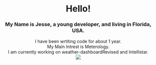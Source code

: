 <div align="center">
   <h1>Hello!</h1>
<h3>My Name is Jesse, a young developer, and living in Florida, USA.</h3>
<div align="center">I have been wrtiting code for about 1 year. </div>
<div align="center">My Main Intrest is Meterology.</div>
  <div>I am currently working on weather-dashboardRevised and Intellistar.</div>
<img src="https://github-readme-stats.vercel.app/api?username=JesseWx2011&show_icons=true&theme=dark">
</div>
